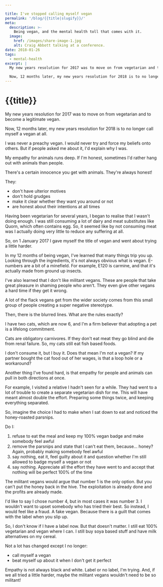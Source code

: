 ```yaml
---

title: I've stopped calling myself vegan
permalink: '/blog/{{title|slugify}}/'
meta:
  description: >-
    Being vegan, and the mental health toll that comes with it.
  image:
    href: /images/share-image-1.jpg
    alt: Craig Abbott talking at a conference.
date: 2018-01-26
tags:
  - mental-health
excerpt: |
  My new years resolution for 2017 was to move on from vegetarian and to become a legitimate vegan.

  Now, 12 months later, my new years resolution for 2018 is to no longer call myself a vegan at all.
---
```


# {{title}}

My new years resolution for 2017 was to move on from vegetarian and to become a legitimate vegan.

Now, 12 months later, my new years resolution for 2018 is to no longer call myself a vegan at all.

I was never a preachy vegan. I would never try and force my beliefs onto others. But if people asked me about it, I'd explain why I was. 

My empathy for animals runs deep. If I'm honest, sometimes I'd rather hang out with animals than people.

There's a certain innocence you get with animals. They're always honest!

They:
- don't have ulterior motives
- don't hold grudges
- make it clear whether they want you around or not
- are honest about their intentions at all times

Having been vegetarian for several years, I began to realise that I wasn't doing enough. I was still consuming a lot of dairy and meat substitutes like Quorn, which often contains egg. So, it seemed like by not consuming meat was I actually doing very little to reduce any suffering at all.

So, on 1 January 2017 I gave myself the title of vegan and went about trying a little harder.

In my 12 months of being vegan, I've learned that many things trip you up. Looking through the ingredients, it's not always obvious what is vegan. E-numbers are a bit of a minefield. For example, E120 is carmine, and that it's actually made from ground up insects.

I've also learned that I don't like militant vegans. These are people that take great pleasure in shaming people who aren't. They even give other vegans a hard time if they get it wrong.

A lot of the flack vegans get from the wider society comes from this small group of people creating a super negative stereotype.

Then, there is the blurred lines. What are the rules exactly?

I have two cats, which are now 6, and I'm a firm believer that adopting a pet is a lifelong commitment.

Cats are obligatory carnivores. If they don't eat meat they go blind and die from renal failure. So, my cats still eat fish based foods.

I don't consume it, but I buy it. Does that mean I'm not a vegan? If my partner bought the cat food out of her wages, is that a loop hole or a workaround?

Another thing I've found hard, is that empathy for people and animals can pull in both directions at once.

For example, I visited a relative I hadn't seen for a while. They had went to a lot of trouble to create a separate vegetarian dish for me. This will have meant almost double the effort. Preparing some things twice, and keeping everything separated.

So, imagine the choice I had to make when I sat down to eat and noticed the honey-roasted parsnips.

Do I:
1. refuse to eat the meal and keep my 100% vegan badge and make somebody feel awful
2. remove the parsnips and state that I can't eat them, because… honey? Again, probably making somebody feel awful
3. say nothing, eat it, feel guilty about it and question whether I'm still allowed to badge myself a vegan or not
4. say nothing. Appreciate all the effort they have went to and accept that nothing will be perfect 100% of the time

The militant vegans would argue that number 1 is the only option. But you can't put the honey back in the hive. The exploitation is already done and the profits are already made.

I'd like to say I chose number 4, but in most cases it was number 3. I wouldn't want to upset somebody who has tried their best. So instead, I would feel like a fraud. A fake vegan. Because there is a guilt that comes with the label when you slip up.

So, I don't know if I have a label now. But that doesn't matter. I still eat 100% vegetarian and vegan where I can. I still buy soya based stuff and have milk alternatives on my cereal.

Not a lot has changed except I no longer:
- call myself a vegan
- beat myself up about it when I don't get it perfect

Empathy is not always black and white. Label or no label, I'm trying. And, if we all tried a little harder, maybe the militant vegans wouldn't need to be so militant!
